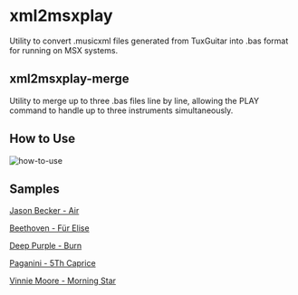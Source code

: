 # xml2msxplay

Utility to convert .musicxml files generated from TuxGuitar into .bas format for running on MSX systems.

## xml2msxplay-merge

Utility to merge up to three .bas files line by line, allowing the PLAY command to handle up to three instruments simultaneously.

## How to Use

![how-to-use](https://github.com/roodrigoc/xml2msxplay/blob/main/xml2msxplay.png)

## Samples

[Jason Becker - Air](https://webmsx.org/?ROM=https://github.com/roodrigoc/xml2msxplay/raw/refs/heads/main/air.rom)

[Beethoven - Für Elise](https://webmsx.org/?ROM=https://github.com/roodrigoc/xml2msxplay/raw/refs/heads/main/furelise2.rom)

[Deep Purple - Burn](https://webmsx.org/?ROM=https://github.com/roodrigoc/xml2msxplay/raw/refs/heads/main/burn.rom)

[Paganini - 5Th Caprice](https://webmsx.org/?ROM=https://github.com/roodrigoc/xml2msxplay/raw/refs/heads/main/5thcaprice.rom)

[Vinnie Moore - Morning Star](https://webmsx.org/?ROM=https://github.com/roodrigoc/xml2msxplay/raw/refs/heads/main/morning_star.rom)
